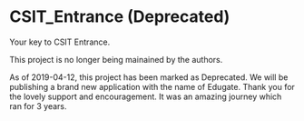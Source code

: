 # CSIT_Entrance (Deprecated)
Your key to CSIT Entrance.

This project is no longer being mainained by the authors.


As of 2019-04-12, this project has been marked as Deprecated. We will be publishing a brand new application with the name of Edugate. Thank you for the lovely support and encouragement. It was an amazing journey which ran for 3 years.

